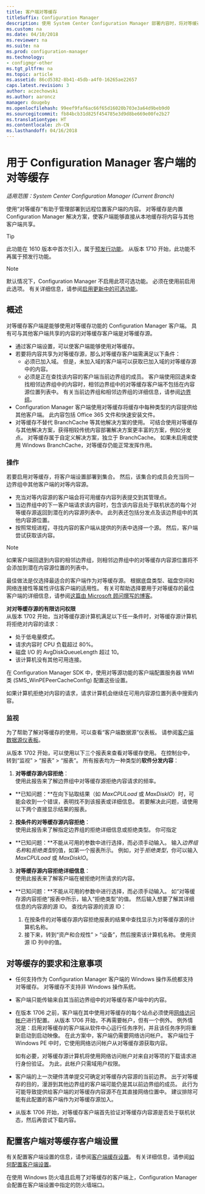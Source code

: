 ```yaml
---
title: 客户端对等缓存
titleSuffix: Configuration Manager
description: 使用 System Center Configuration Manager 部署内容时，将对等缓存用于客户端内容源位置。
ms.custom: na
ms.date: 04/10/2018
ms.reviewer: na
ms.suite: na
ms.prod: configuration-manager
ms.technology:
- configmgr-other
ms.tgt_pltfrm: na
ms.topic: article
ms.assetid: 86cd5382-8b41-45db-a4f0-16265ae22657
caps.latest.revision: 3
author: aczechowski
ms.author: aaroncz
manager: dougeby
ms.openlocfilehash: 99eef9faf6ac66f65d16020b703e3a64d9beb9d0
ms.sourcegitcommit: fb84bcb31d825f454785e3d9d8be669e00fe2b27
ms.translationtype: HT
ms.contentlocale: zh-CN
ms.lasthandoff: 04/16/2018
---
```

# <a name="peer-cache-for-configuration-manager-clients"></a>用于 Configuration Manager 客户端的对等缓存

*适用范围：System Center Configuration Manager (Current Branch)*

<!--1101436-->
使用“对等缓存”有助于管理部署到远程位置客户端的内容。 对等缓存是内置 Configuration Manager 解决方案，使客户端能够直接从本地缓存将内容与其他客户端共享。   

> [!TIP]  
> 此功能在 1610 版本中首次引入，属于[预发行功能](/sccm/core/servers/manage/pre-release-features)。 从版本 1710 开始，此功能不再属于预发行功能。  


> [!Note]  
> 默认情况下，Configuration Manager 不启用此项可选功能。 必须在使用前启用此选项。 有关详细信息，请参阅[启用更新中的可选功能](/sccm/core/servers/manage/install-in-console-updates#bkmk_options)。<!--505213-->  


## <a name="overview"></a>概述
对等缓存客户端是能够使用对等缓存功能的 Configuration Manager 客户端。 具有可与其他客户端共享的内容的对等缓存客户端是对等缓存源。
 -  通过客户端设置，可以使客户端能够使用对等缓存。
 -  若要将内容共享为对等缓存源，那么对等缓存客户端需满足以下条件：
    -  必须已加入域。 但是，未加入域的客户端可以获取已加入域的对等缓存源中的内容。
    -  必须是正在查找该内容的客户端当前边界组的成员。 客户端使用回退来查找相邻边界组中的内容时，相邻边界组中的对等缓存客户端不包括在内容源位置列表中。 有关当前边界组和相邻边界组的详细信息，请参阅[边界组](/sccm/core/servers/deploy/configure/define-site-boundaries-and-boundary-groups##a-namebkmkboundarygroupsa-boundary-groups)。
 - Configuration Manager 客户端使用对等缓存将缓存中每种类型的内容提供给其他客户端。 此内容包括 Office 365 文件和快速安装文件。<!--SMS.500850-->
 -  对等缓存不替代 BranchCache 等其他解决方案的使用。 可结合使用对等缓存与其他解决方案，获得相较传统内容部署解决方案更丰富的方案，例如分发点。 对等缓存属于自定义解决方案，独立于 BranchCache。 如果未启用或使用 Windows BranchCache，对等缓存仍能正常发挥作用。

### <a name="operations"></a>操作

若要启用对等缓存，将客户端设置部署到集合。 然后，该集合的成员会充当同一边界组中其他客户端的对等内容源。
 -  充当对等内容源的客户端会将可用缓存内容列表提交到其管理点。
 -  当边界组中的下一客户端请求该内容时，包含该内容且处于联机状态的每个对等缓存源返回到潜在的内容源列表中。 此列表还包括分发点及该边界组中的其他内容源位置。
 -  按照常规进程，寻找内容的客户端从提供的列表中选择一个源。 然后，客户端尝试获取该内容。

> [!NOTE]
> 如果客户端回退到内容的相邻边界组，则相邻边界组中的对等缓存内容源位置将不会添加到潜在内容源位置的列表中。  


最佳做法是仅选择最适合的客户端作为对等缓存源。 根据底盘类型、磁盘空间和网络连接性等属性评估客户端的适用性。 有关可帮助选择要用于对等缓存的最佳客户端的详细信息，请参阅[这篇由 Microsoft 顾问撰写的博客](https://blogs.technet.microsoft.com/setprice/2016/06/29/pe-peer-cache-custom-reporting-examples/)。

**对对等缓存源的有限访问权限**  
从版本 1702 开始，当对等缓存源计算机满足以下任一条件时，对等缓存源计算机将拒绝对内容的请求：  
  -  处于低电量模式。
  -  请求内容时 CPU 负载超过 80%。
  -  磁盘 I/O 的 AvgDiskQueueLength 超过 10。
  -  该计算机没有其他可用连接。   

在 Configuration Manager SDK 中，使用对等源功能的客户端配置服务器 WMI 类 (SMS_WinPEPeerCacheConfig) 配置这些设置。

如果计算机拒绝对内容的请求，请求计算机会继续在可用内容源位置列表中搜索内容。   



### <a name="monitoring"></a>监视   
为了帮助了解对等缓存的使用，可以查看“客户端数据源”仪表板。 请参阅[客户端数据源仪表板](/sccm/core/servers/deploy/configure/monitor-content-you-have-distributed#client-data-sources-dashboard)。

从版本 1702 开始，可以使用以下三个报表来查看对等缓存使用。 在控制台中，转到“监视” > “报表” > “报表”。 所有报表均为一种类型的**软件分发内容**：
1.  **对等缓存源内容拒绝**：  
使用此报告来了解边界组中对等缓存源拒绝内容请求的频率。
 - **已知问题：**在向下钻取结果（如 *MaxCPULoad* 或 *MaxDiskIO*）时，可能会收到一个错误，表明找不到该报表或详细信息。 若要解决此问题，请使用以下两个直接显示结果的报表。

2. **按条件的对等缓存源内容拒绝**：  
使用此报告来了解指定边界组的拒绝详细信息或拒绝类型。 你可指定

  - **已知问题：**不能从可用的参数中进行选择，而必须手动输入。 输入*边界组名称*和*拒绝类型*的值，如第一个报表所示。 例如，对于*拒绝类型*，你可以输入 *MaxCPULoad* 或 *MaxDiskIO*。

3. **对等缓存源内容拒绝详细信息**：   
  使用此报表来了解客户端在被拒绝时所请求的内容。

 - **已知问题：**不能从可用的参数中进行选择，而必须手动输入。 如“对等缓存源内容拒绝”报表中所示，输入“拒绝类型”的值。 然后输入想要了解其详细信息的内容源的源 ID。 查找内容源的资源 ID：  

    1. 在按条件的对等缓存源内容拒绝报表的结果中查找显示为对等缓存源的计算机名称。  
    2. 接下来，转到“资产和合规性” > “设备”，然后搜索该计算机名称。 使用资源 ID 列中的值。  


## <a name="requirements-and-considerations-for-peer-cache"></a>对等缓存的要求和注意事项
-   任何支持作为 Configuration Manager 客户端的 Windows 操作系统都支持对等缓存。 对等缓存不支持非 Windows 操作系统。

-   客户端只能传输来自其当前边界组中的对等缓存客户端中的内容。

-   在版本 1706 之前，客户端在其中使用对等缓存的每个站点必须使用[网络访问帐户](/sccm/core/plan-design/hierarchy/manage-accounts-to-access-content#a-namebkmknaaa-network-access-account)进行配置。 从版本 1706 开始，不再需要帐户，但有一个例外。 例外情况是：启用对等缓存的客户端从软件中心运行任务序列，并且该任务序列将重新启动到启动映像。 在此方案中，客户端仍需要网络访问帐户。 客户端位于 Windows PE 中时，它使用网络访问帐户从对等缓存源获取内容。

    如有必要，对等缓存源计算机将使用网络访问帐户对来自对等项的下载请求进行身份验证。 为此，此帐户只需域用户权限。

-   客户端的上一次硬件清单提交可确定对等缓存内容源的当前边界。 出于对等缓存的目的，漫游到其他边界组的客户端可能仍是其以前边界组的成员。 此行为可能导致提供给客户端的对等缓存内容源不在其直接网络位置中。 建议排除可能有此配置的客户端作为对等缓存源加入。
-    从版本 1706 开始，对等缓存客户端首先验证对等缓存内容源是否处于联机状态，然后再尝试下载内容。 <!--sms.498675-->

## <a name="to-configure-client-peer-cache-client-settings"></a>配置客户端对等缓存客户端设置
有关配置客户端设置的信息，请参阅[客户端缓存设置](/sccm/core/clients/deploy/about-client-settings#client-cache-settings)。 有关详细信息，请参阅[如何配置客户端设置](/sccm/core/clients/deploy/configure-client-settings)。

在使用 Windows 防火墙且启用了对等缓存的客户端上，Configuration Manager 会配置在客户端设置中指定的防火墙端口。
